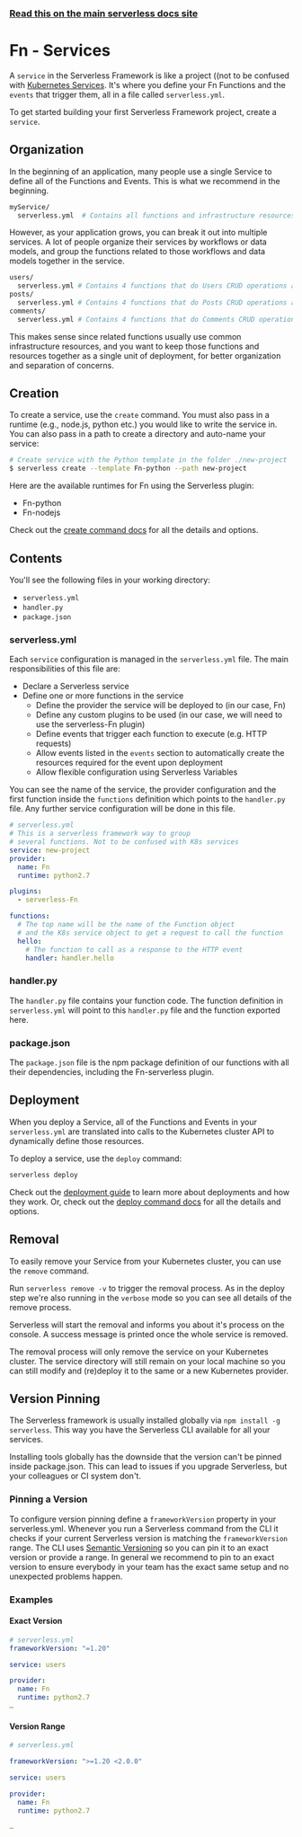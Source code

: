 <!--
title: Serverless Framework - Fn Guide - Services
menuText: Services
menuOrder: 4
description: How to manage and configure serverless services, which contain your Fn functions and their events.
layout: Doc
-->

<!-- DOCS-SITE-LINK:START automatically generated  -->
### [Read this on the main serverless docs site](https://www.serverless.com/framework/docs/providers/Fn/guide/services)
<!-- DOCS-SITE-LINK:END -->

# Fn - Services

A `service` in the Serverless Framework is like a project ((not to be confused with [Kubernetes Services](https://kubernetes.io/docs/concepts/services-networking/service/).  It's where you define your Fn Functions and the `events` that trigger them, all in a file called `serverless.yml`.

To get started building your first Serverless Framework project, create a `service`.

## Organization

In the beginning of an application, many people use a single Service to define all of the Functions and Events.  This is what we recommend in the beginning.

```bash
myService/
  serverless.yml  # Contains all functions and infrastructure resources
```

However, as your application grows, you can break it out into multiple services.  A lot of people organize their services by workflows or data models, and group the functions related to those workflows and data models together in the service.

```bash
users/
  serverless.yml # Contains 4 functions that do Users CRUD operations and the Users database
posts/
  serverless.yml # Contains 4 functions that do Posts CRUD operations and the Posts database
comments/
  serverless.yml # Contains 4 functions that do Comments CRUD operations and the Comments database
```
This makes sense since related functions usually use common infrastructure resources, and you want to keep those functions and resources together as a single unit of deployment, for better organization and separation of concerns.

## Creation

To create a service, use the `create` command. You must also pass in a runtime (e.g., node.js, python etc.) you would like to write the service in.  You can also pass in a path to create a directory and auto-name your service:

```bash
# Create service with the Python template in the folder ./new-project
$ serverless create --template Fn-python --path new-project
```

Here are the available runtimes for Fn using the Serverless plugin:

* Fn-python
* Fn-nodejs

Check out the [create command docs](../cli-reference/create) for all the details and options.

## Contents

You'll see the following files in your working directory:
- `serverless.yml`
- `handler.py`
- `package.json`

### serverless.yml

Each `service` configuration is managed in the `serverless.yml` file. The main responsibilities of this file are:

- Declare a Serverless service
- Define one or more functions in the service
    - Define the provider the service will be deployed to (in our case, Fn)
    - Define any custom plugins to be used (in our case, we will need to use the serverless-Fn plugin)
    - Define events that trigger each function to execute (e.g. HTTP requests)
    - Allow events listed in the `events` section to automatically create the resources required for the event upon deployment
    - Allow flexible configuration using Serverless Variables

You can see the name of the service, the provider configuration and the first function inside the `functions` definition which points to the `handler.py` file. Any further service configuration will be done in this file.

```yml
# serverless.yml
# This is a serverless framework way to group
# several functions. Not to be confused with K8s services
service: new-project
provider:
  name: Fn
  runtime: python2.7

plugins:
  - serverless-Fn

functions:
  # The top name will be the name of the Function object
  # and the K8s service object to get a request to call the function
  hello:
    # The function to call as a response to the HTTP event
    handler: handler.hello
```

### handler.py

The `handler.py` file contains your function code. The function definition in `serverless.yml` will point to this `handler.py` file and the function exported here.

### package.json

The `package.json` file is the npm package definition of our functions with all their dependencies, including the Fn-serverless plugin.

## Deployment

When you deploy a Service, all of the Functions and Events in your `serverless.yml` are translated into calls to the Kubernetes cluster API to dynamically define those resources.

To deploy a service, use the `deploy` command:

```bash
serverless deploy
```

Check out the [deployment guide](https://serverless.com/framework/docs/providers/Fn/guide/deploying/) to learn more about deployments and how they work.  Or, check out the [deploy command docs](../cli-reference/deploy) for all the details and options.

## Removal

To easily remove your Service from your Kubernetes cluster, you can use the `remove` command.

Run `serverless remove -v` to trigger the removal process. As in the deploy step we're also running in the `verbose` mode so you can see all details of the remove process.

Serverless will start the removal and informs you about it's process on the console. A success message is printed once the whole service is removed.

The removal process will only remove the service on your Kubernetes cluster. The service directory will still remain on your local machine so you can still modify and (re)deploy it to the same or a new Kubernetes provider.

## Version Pinning

The Serverless framework is usually installed globally via `npm install -g serverless`. This way you have the Serverless CLI available for all your services.

Installing tools globally has the downside that the version can't be pinned inside package.json. This can lead to issues if you upgrade Serverless, but your colleagues or CI system don't.

### Pinning a Version

To configure version pinning define a `frameworkVersion` property in your serverless.yml. Whenever you run a Serverless command from the CLI it checks if your current Serverless version is matching the `frameworkVersion` range. The CLI uses [Semantic Versioning](http://semver.org/) so you can pin it to an exact version or provide a range. In general we recommend to pin to an exact version to ensure everybody in your team has the exact same setup and no unexpected problems happen.

### Examples

#### Exact Version

```yml
# serverless.yml
frameworkVersion: "=1.20"

service: users

provider:
  name: Fn
  runtime: python2.7
…
```

#### Version Range

```yml
# serverless.yml

frameworkVersion: ">=1.20 <2.0.0"

service: users

provider:
  name: Fn
  runtime: python2.7

…
```